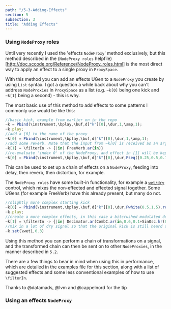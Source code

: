 ```yaml
---
path: "/5-3-Adding-Effects"
section: 5
subsection: 3
title: "Adding Effects"
---
```


### Using `NodeProxy` roles

Until very recently I used the 'effects `NodeProxy`' method exclusively, but this method described in the (`NodeProxy roles` helpfile)[http://doc.sccode.org/Reference/NodeProxy_roles.html] is the most direct way to apply an effect to a single proxy in `ProxySpace`.

With this method you can add an effects UGen to a `NodeProxy` you create by using `List` syntax. I got a question a while back about why you can't address `NodeProxies` in `ProxySpace` as a list (e.g. `~k[0]` being one kick and `~k[1]` being a second) - this is why.

The most basic use of this method to add effects to some patterns I commonly use would be like this:

```javascript
//basic kick, example from earlier on in the repo
~k = Pbind(\instrument,\bplay,\buf,d["k"][0],\dur,1,\amp,1);
~k.play;
//add a [0] to the name of the proxy
~k[0] = Pbind(\instrument,\bplay,\buf,d["k"][0],\dur,1,\amp,1);
//add some reverb. Note that the input from ~k[0] is received as an argument
~k[1] = \filterIn -> {|in| FreeVerb.ar(in)}
//re-evaluate 'index 0' of the NodeProxy, and effect in [1] will be kept
~k[0] = Pbind(\instrument,\bplay,\buf,d["k"][0],\dur,Pseq([0.25,0.5,0.75],inf),\rate,Pseq([1,1.2,1.3,1.4],inf),\amp,1);
```

This can be used to set up a chain of effects on a `NodeProxy`, feeding into delay, then reverb, then distortion, for example.

The `NodeProxy roles` have some built-in functionality, for example a [`wet/dry`](http://www.indiana.edu/~emusic/etext/studio/chapter2_effects.shtml) control, which mixes the non-effected and effected signal together. Some UGens (for example FreeVerb) have this already present, but many do not.

```javascript
//slightly more complex starting kick
~k[0] = Pbind(\instrument,\bplay,\buf,d["k"][0],\dur,Pwhite(0.5,1.5).round(0.25),\amp,1,\rate,10);
~k.play;
//create a more complex effects, in this case a bitcrushed modulated delay. Note the original kick disappears
~k[1] = \filterIn -> {|in| Decimator.ar(CombC.ar(in,0.6,0.1+SinOsc.kr(0.1,0,0.05),LFNoise1.kr(0.1).range(0.1,3)),1000)}
//mix in a lot of dry signal so that the original kick is still heard above the effects
~k.set(\wet1,0.3)
```

Using this method you can perform a chain of transformations on a signal, and the transformed chain can then be sent on to other `NodeProxies`, in the manner described in `5.2`.

There are a few things to bear in mind when using this in performance, which are detailed in the examples file for this section, along with a list of suggested effects and some less conventional examples of how to use `\filterIn`.

Thanks to @datamads, @lvm and @cappelnord for the tip

### Using an effects `NodeProxy`

